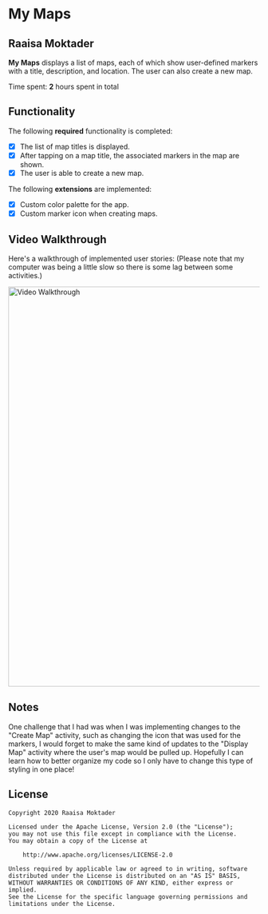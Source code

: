 # My Maps 

## Raaisa Moktader

**My Maps** displays a list of maps, each of which show user-defined markers with a title, description, and location. The user can also create a new map. 

Time spent: **2** hours spent in total

## Functionality 

The following **required** functionality is completed:

* [X] The list of map titles is displayed.
* [X] After tapping on a map title, the associated markers in the map are shown.
* [X] The user is able to create a new map.

The following **extensions** are implemented:

* [X] Custom color palette for the app.
* [X] Custom marker icon when creating maps.

## Video Walkthrough

Here's a walkthrough of implemented user stories:
(Please note that my computer was being a little slow so there is some lag between some activities.)

<img src='MyMaps.gif' title='Video Walkthrough' height = '800' width='' alt='Video Walkthrough' />

## Notes

One challenge that I had was when I was implementing changes to the "Create Map" activity, such as changing the icon that was
used for the markers, I would forget to make the same kind of updates to the "Display Map" activity where the user's map would
be pulled up. Hopefully I can learn how to better organize my code so I only have to change this type of styling in one place!

## License

    Copyright 2020 Raaisa Moktader

    Licensed under the Apache License, Version 2.0 (the "License");
    you may not use this file except in compliance with the License.
    You may obtain a copy of the License at

        http://www.apache.org/licenses/LICENSE-2.0

    Unless required by applicable law or agreed to in writing, software
    distributed under the License is distributed on an "AS IS" BASIS,
    WITHOUT WARRANTIES OR CONDITIONS OF ANY KIND, either express or implied.
    See the License for the specific language governing permissions and
    limitations under the License.
